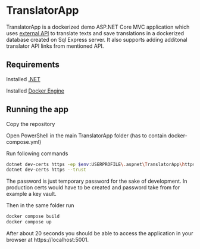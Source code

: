 # TranslatorApp

TranslatorApp is a dockerized demo ASP.NET Core MVC application which uses [external API](https://funtranslations.com/api/) to translate texts and save translations in a dockerized database created on Sql Express server. 
It also supports adding additonal translator API links from mentioned API.

## Requirements

Installed [.NET](https://learn.microsoft.com/en-us/dotnet/core/install/windows?tabs=net80)

Installed [Docker Engine](https://docs.docker.com/engine/install/)

## Running the app
Copy the repository

Open PowerShell in the main TranslatorApp folder (has to contain docker-compose.yml)

Run following commands
```bash
dotnet dev-certs https -ep $env:USERPROFILE\.aspnet\TranslatorApp\https\aspnetapp.pfx -p password
dotnet dev-certs https --trust
```
The password is just temporary password for the sake of development. In production certs would have to be created and password take from for example a key vault.

Then in the same folder run
```bash
docker compose build
docker compose up
```

After about 20 seconds you should be able to access the application in your browser at https://localhost:5001.
